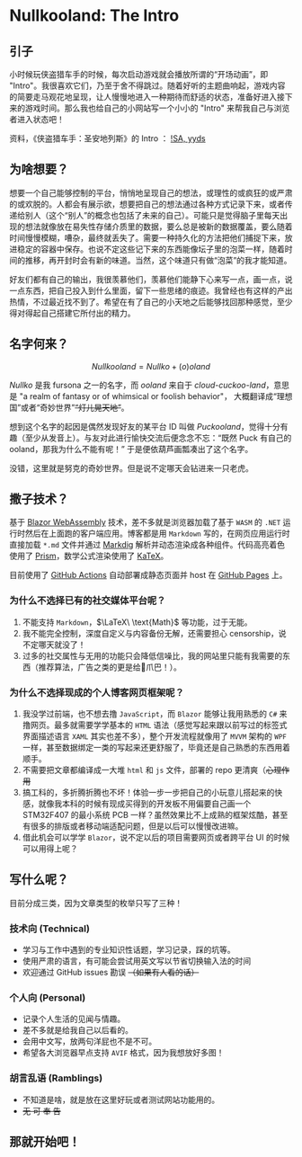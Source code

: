 # Nullkooland: The Intro

## 引子

小时候玩侠盗猎车手的时候，每次启动游戏就会播放所谓的“开场动画”，即 "Intro"。我很喜欢它们，乃至于舍不得跳过。随着好听的主题曲响起，游戏内容的简要走马观花地呈现，让人慢慢地进入一种期待而舒适的状态，准备好进入接下来的游戏时间。那么我也给自己的小网站写一个小小的 "Intro" 来帮我自己与浏览者进入状态吧！

资料，《侠盗猎车手：圣安地列斯》的 Intro ：
[!SA, yyds](https://www.youtube.com/watch?v=TTB6eEHCAko)

## 为啥想要？
想要一个自己能够控制的平台，悄悄地呈现自己的想法，或理性的或疯狂的或严肃的或欢脱的。人都会有展示欲，想要把自己的想法通过各种方式记录下来，或者传递给别人（这个“别人”的概念也包括了未来的自己）。可能只是觉得脑子里每天出现的想法就像放在易失性存储介质里的数据，要么总是被新的数据覆盖，要么随着时间慢慢模糊，嘈杂，最终就丢失了。需要一种持久化的方法把他们捕捉下来，放进稳定的容器中保存。也说不定这些记下来的东西能像坛子里的泡菜一样，随着时间的推移，再开封时会有新的味道。当然，这个味道只有做“泡菜”的我才能知道。

好友们都有自己的输出，我很羡慕他们，羡慕他们能静下心来写一点，画一点，说一点东西，把自己投入到什么里面，留下一些思绪的痕迹。我曾经也有这样的产出热情，不过最近找不到了。希望在有了自己的小天地之后能够找回那种感觉，至少得对得起自己搭建它所付出的精力。

## 名字何来？
$$
Nullkooland = Nullko + (o)oland
$$

*Nullko* 是我 fursona 之一的名字，而 *ooland* 来自于 *cloud-cuckoo-land*，意思是 "a realm of fantasy or of whimsical or foolish behavior"， 大概翻译成“理想国”或者“奇妙世界”~~“灯儿晃天地”~~。

想到这个名字的起因是偶然发现好友的某平台 ID 叫做 *Puckooland*，觉得十分有趣（至少从发音上）。与友对此进行愉快交流后便念念不忘：“既然 Puck 有自己的 ooland，那我为什么不能有呢！” 于是便依葫芦画瓢凑出了这个名字。

没错，这里就是努克的奇妙世界。但是说不定哪天会钻进来一只老虎。

## 撒子技术？
基于 [Blazor WebAssembly](http://blazor.net) 技术，差不多就是浏览器加载了基于 `WASM` 的 `.NET` 运行时然后在上面跑的客户端应用。博客都是用 `Markdown` 写的，在网页应用运行时直接加载 `*.md` 文件并通过 [Markdig](https://github.com/xoofx/markdig) 解析并动态渲染成各种组件。代码高亮着色使用了 [Prism](https://prismjs.com)，数学公式渲染使用了 [KaTeX](https://katex.org)。

目前使用了 [GitHub Actions](https://github.com/actions) 自动部署成静态页面并 host 在 [GitHub Pages](https://pages.github.com) 上。

### 为什么不选择已有的社交媒体平台呢？
1. 不能支持 `Markdown`，$\LaTeX\ \text{Math}$ 等功能，过于无能。
2. 我不能完全控制，深度自定义与内容备份无解，还需要担心 censorship，说不定哪天就没了！
3. 过多的社交属性与无用的功能只会降低信噪比，我的网站里只能有我需要的东西（推荐算法，广告之类的更是给👴爪巴！）。

### 为什么不选择现成的个人博客网页框架呢？
1. 我没学过前端，也不想去撸 `JavaScript`，而 `Blazor` 能够让我用熟悉的 `C#` 来撸网页。最多就需要学学基本的 `HTML` 语法（感觉写起来跟以前写过的标签式界面描述语言 `XAML` 其实也差不多），整个开发流程就像用了 `MVVM` 架构的 `WPF` 一样，甚至数据绑定一类的写起来还更舒服了，毕竟还是自己熟悉的东西用着顺手。
2. 不需要把文章都编译成一大堆 `html` 和 `js` 文件，部署的 repo 更清爽（~~心理作用~~
3. 搞工科的，多折腾折腾也不坏！体验一步一步把自己的小玩意儿搭起来的快感，就像我本科的时候有现成买得到的开发板不用偏要自己画一个 STM32F407 的最小系统 PCB 一样？虽然效果比不上成熟的框架炫酷，甚至有很多的排版或者移动端适配问题，但是以后可以慢慢改进嘛。
4. 借此机会可以学学 `Blazor`，说不定以后的项目需要网页或者跨平台 UI 的时候可以用得上呢？

## 写什么呢？
目前分成三类，因为文章类型的枚举只写了三种！

### 技术向 (Technical)
- 学习与工作中遇到的专业知识性话题，学习记录，踩的坑等。
- 使用严肃的语言，有可能会尝试用英文写以节省切换输入法的时间
- 欢迎通过 GitHub issues 勘误 ~~（如果有人看的话）~~

### 个人向 (Personal)
- 记录个人生活的见闻与情趣。
- 差不多就是给我自己以后看的。
- 会用中文写，放两句洋屁也不是不可。
- 希望各大浏览器早点支持 `AVIF` 格式，因为我想放好多图！

### 胡言乱语 (Ramblings)
- 不知道是啥，就是放在这里好玩或者测试网站功能用的。
- ~~无 可 奉 告~~

## 那就开始吧！

